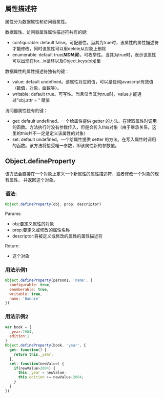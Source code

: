 ##  属性描述符
属性分为数据属性和访问器属性。

数据属性、访问器属性属性描述符共有的键:

- configurable: default false。可配置性。当其为true时，该属性的属性描述符才能修改，同时该属性可以用delete从对象上删除
- enumerable: default true(***MDN误***)。可枚举性。当其为true时，表示该属性可以出现在for...in循环以及Object.keys(obj)里

数据属性的属性描述符独有的键：
- value: default undefined。该属性对应的值，可以是任何javascript有效值（数值，对象，函数等）。
- writable: default true。可写性。当且仅当其为true时，value才能通过"obj.attr = " 赋值

访问器属性独有的键：
- get: default undefined。一个给属性提供 getter 的方法。在读取属性时调用的函数。方法执行时没有参数传入，但是会传入this对象（由于继承关系，这里的this并不一定是定义该属性的对象）
- set: default undefined。一个给属性提供 setter 的方法。在写入属性时调用的函数。该方法将接受唯一参数，即该属性新的参数值。

## Object.defineProperty
该方法会直接在一个对象上定义一个新属性的属性描述符，或者修改一个对象的现有属性， 并返回这个对象。

###  语法:
```js
Object.defineProperty(obj, prop, descriptor)
```

Params:
- obj:要定义属性的对象
- prop:要定义或修改的属性名称
- descriptor:将被定义或修改的属性的属性描述符

Return:
- 这个对象

### 用法示例1
```js
Object.defineProperty(person1, 'name', {
  configurable: true,
  enumberable: true,
  writable: true,
  name: 'Bonnie'
})
```
### 用法示例2
```js
var book = {
  _year:2004,
  edition:1
}
Object.defineProperty(book, 'year', {
  get: function() {
    return this._year;
  },
  set: function(newValue) {
    if(newValue>2004) {
      this._year = newValue;
      this.edition += newValue-2004;
    }
  }
})
```
